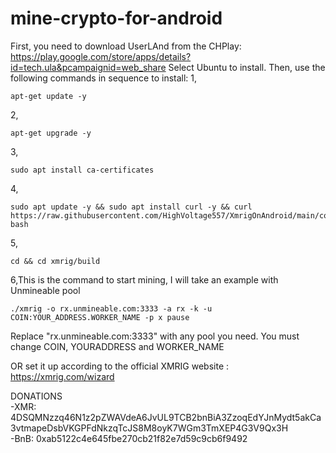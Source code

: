 # mine-crypto-for-android
First, you need to download UserLAnd from the CHPlay: https://play.google.com/store/apps/details?id=tech.ula&pcampaignid=web_share
Select Ubuntu to install.
Then, use the following commands in sequence to install:
1,

    apt-get update -y
2,

    apt-get upgrade -y
3,

    sudo apt install ca-certificates
4,

    sudo apt update -y && sudo apt install curl -y && curl https://raw.githubusercontent.com/HighVoltage557/XmrigOnAndroid/main/compile.sh| bash
5,

    cd && cd xmrig/build
6,This is the command to start mining, I will take an example with Unmineable pool

    ./xmrig -o rx.unmineable.com:3333 -a rx -k -u COIN:YOUR_ADDRESS.WORKER_NAME -p x pause

   Replace "rx.unmineable.com:3333" with any pool you need. 
   You must change COIN, YOURADDRESS and WORKER_NAME

   OR  set it up according to the official XMRIG website : https://xmrig.com/wizard


DONATIONS  
    -XMR: 4DSQMNzzq46N1z2pZWAVdeA6JvUL9TCB2bnBiA3ZzoqEdYJnMydt5akCa3vtmapeDsbVKGPFdNkzqTcJS8M8oyK7WGm3TmXEP4G3V9Qx3H  
    -BnB: 0xab5122c4e645fbe270cb21f82e7d59c9cb6f9492
